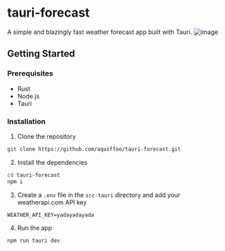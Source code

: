 # tauri-forecast
A simple and blazingly fast weather forecast app built with Tauri.
![image](https://github.com/user-attachments/assets/24d876df-15a5-43e5-b7e6-8865fef615ed)

## Getting Started

### Prerequisites

- Rust
- Node.js
- Tauri

### Installation

1. Clone the repository
```bash
git clone https://github.com/aquiffoo/tauri-forecast.git
```
2. Install the dependencies
```bash
cd tauri-forecast
npm i
```
3. Create a `.env` file in the `src-tauri` directory and add your weatherapi.com API key
```env
WEATHER_API_KEY=yadayadayada
```
4. Run the app
```bash
npm run tauri dev
```
